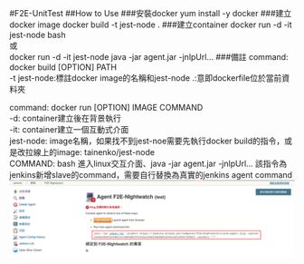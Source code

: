 #F2E-UnitTest
##How to Use
###安裝docker
yum install -y docker
###建立docker image
docker build -t jest-node .
###建立container
docker run -d -it jest-node bash  
或  
docker run -d -it jest-node java -jar agent.jar -jnlpUrl... 
###備註
command:  docker build [OPTION] PATH  
-t jest-node:標註docker image的名稱和jest-node
.:意即dockerfile位於當前資料夾  
  
    
command:  docker run [OPTION] IMAGE COMMAND  
-d: container建立後在背景執行  
-it:  container建立一個互動式介面  
jest-node:  image名稱，如果找不到jest-noe需要先執行docker build的指令，或是改拉線上的image: tainenko/jest-node  
COMMAND: bash 進入linux交互介面、java -jar agent.jar -jnlpUrl... 該指令為jenkins新增slave的command，需要自行替換為真實的jenkins agent command
![agent command](./image/agent_command.png)
